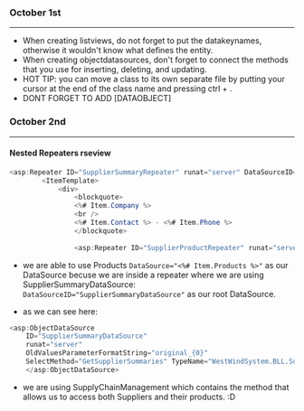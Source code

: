 ### October 1st
---
- When creating listviews, do not forget to put the datakeynames, otherwise it wouldn't know what defines the entity.
- When creating objectdatasources, don't forget to connect the methods that you use for inserting, deleting, and updating.
- HOT TIP: you can move a class to its own separate file by putting your cursor at the end of the class name and pressing ctrl + .
- DONT FORGET TO ADD [DATAOBJECT]

### October 2nd
---
#### Nested Repeaters rseview
```csharp
<asp:Repeater ID="SupplierSummaryRepeater" runat="server" DataSourceID="SupplierSummaryDataSource" ItemType="WestWindSystem.ReadModels.SupplierSummary">
        <ItemTemplate>
            <div>
                <blockquote> 
                <%# Item.Company %>
                <br />
                <%# Item.Contact %> - <%# Item.Phone %>
                </blockquote>
                
                <asp:Repeater ID="SupplierProductRepeater" runat="server" DataSource="<%# Item.Products %>" ItemType="WestWindSystem.ReadModels.SupplierProduct">
```
- we are able to use Products ```DataSource="<%# Item.Products %>"``` as our DataSource becuse we are inside a repeater where we are using SupplierSummaryDataSource: ```DataSourceID="SupplierSummaryDataSource"```  as our root DataSource.

- as we can see here:
```csharp
<asp:ObjectDataSource 
    ID="SupplierSummaryDataSource" 
    runat="server"
    OldValuesParameterFormatString="original_{0}" 
    SelectMethod="GetSupplierSummaries" TypeName="WestWindSystem.BLL.SupplyChainManagement">
    </asp:ObjectDataSource>
```
- we are using SupplyChainManagement which contains the method that allows us to access both Suppliers and their products. :D

